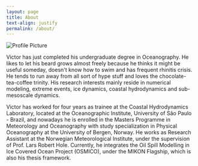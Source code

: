 ```yaml
---
layout: page
title: About
text-align: justify
permalink: /about/
---
```


<img src="{{ site.baseurl }}/assets/eu.png" title="Profile Picture" class="profile">


  
Victor has just completed his undergraduate degree in Oceanography. He likes to let his beard grows almost freely because he thinks it might be useful someday, doesn't know how to swim and has frequent rhinitis crisis. He tends to run away from all sort of hype stuff and loves the chocolate-tea-coffee trinity. His research interests mainly reside in numerical modeling, extreme events, ice dynamics, coastal hydrodynamics and sub-mesoscale dynamics. 

Victor has worked for four years as trainee at the Coastal Hydrodynamics Laboratory, located at the Oceanographic Institute, University of São Paulo - Brazil, and nowadays he is enrolled in the Masters Programme in Meteorology and Oceanography with study specialization in Physical Oceanography at the University of Bergen, Norway. He works as Research Assistant at the Norwegian Meteorological Institute, under the supervision of Prof. Lars Robert Hole. Currently, he integrates the Oil Spill Modelling in Ice Covered Ocean Project (OSMICO), under the MIKON Flagship, which is also his thesis framework. 

